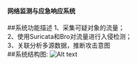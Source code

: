 #### 网络监测与应急响应系统
##系统功能描述
1、采集可疑对象的流量；<br>
2、使用Suricata和Bro对流量进行入侵检测；<br>
3、关联分析多源数据，推断攻击意图<br>
##系统结构图:
![Alt text](https://github.com/ffzhello/forensictask/raw/master/pics/pic.png)
